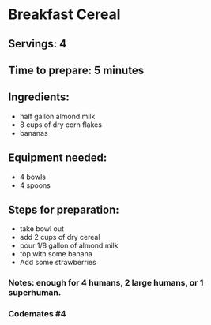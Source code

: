 # Breakfast Cereal

## Servings: 4

## Time to prepare: 5 minutes

## Ingredients: 
  - half gallon almond milk
  - 8 cups of dry corn flakes 
  - bananas


## Equipment needed: 
  - 4 bowls
  - 4 spoons


## Steps for preparation: 
  - take bowl out
  - add 2 cups of dry cereal
  - pour 1/8 gallon of almond milk 
  - top with some banana
  - Add some strawberries



### Notes: enough for 4 humans, 2 large humans, or 1 superhuman. 



### Codemates #4
